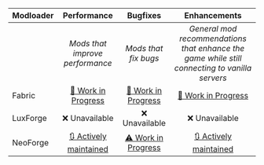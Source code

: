 | Modloader | Performance | Bugfixes | Enhancements |
| --- | :---: | :---: | :---: |
| | *Mods that improve performance* | *Mods that fix bugs* | *General mod recommendations that enhance the game while still connecting to vanilla servers* |
| Fabric | [🚧 Work in Progress](fabric/optimizations.md) | [🚧 Work in Progress](fabric/fixes.md) | [🚧 Work in Progress](fabric/enhancements.md) |
| LuxForge | ❌ Unavailable | ❌ Unavailable | ❌ Unavailable |
| NeoForge | [🔃 Actively maintained](neo/optimizations.md) | [⚠ Work in Progress](neo/fixes.md) | [🔃 Actively maintained](neo/enhancements.md) |

<!-- TODO: 1.20.1 --  add from this list for fabric
- [AppleSkin](https://minecraft.curseforge.com/projects/appleskin)
- [Borderless Mining](https://github.com/comp500/BorderlessMining)
- [Chat Patches](https://curseforge.com/minecraft/mc-mods/chatpatches)
- [Cull Less Leaves](https://isxander.dev)
- [Dark Loading Screen](https://www.curseforge.com/minecraft/mc-mods/dark-loading-screen)
- [DashLoader](https://modrinth.com/mod/ZfQ3kTvR)
- [Debugify](https://isxander.dev)
- [EntityCulling\-Fabric](https://github.com/tr7zw/EntityCulling-Fabric)
- [FastAnim](https://modrinth.com/mod/yHf7SALy)
- [Faster Random](https://modrinth.com/mod/RfFxanNh)
- [FerriteCore](https://www.curseforge.com/minecraft/mc-mods/ferritecore-fabric)
- [Game Menu Remove GFARB](https://www.curseforge.com/minecraft/mc-mods/game-menu-remove-gfarb)
- [Gamma Utils](https://modrinth.com/mod/wdLuzzEP)
- Guardian
- [Indium](https://modrinth.com/mod/indium)
- [Just Enough Items](https://modrinth.com/mod/u6dRKJwZ)
- [LAN World Plug\-n\-Play](https://modrinth.com/mod/RTWpcTBp)
- [LazyDFU](https://github.com/astei/lazydfu)
- [Log Begone](https://modrinth.com/mod/9ON3zv6e)
- [Memory Leak Fix](https://github.com/fxmorin/memoryleakfix)
- [Model Gap Fix](https://www.curseforge.com/minecraft/mc-mods/model-gap-fix)
- [No Chat Reports](https://www.curseforge.com/minecraft/mc-mods/no-chat-reports)
- [Nvidium](https://modrinth.com/mod/SfMw2IZN)
- [Rebind Narrator](https://modrinth.com/mod/qw2Ls89j)
- [Screenshot to Clipboard](https://modrinth.com/mod/1KiJRrTg)
- [ViaFabricPlus](https://github.com/FlorianMichael/)
- [Zoomify](https://isxander.dev)
 -->